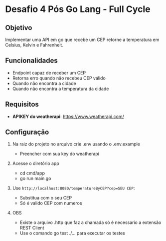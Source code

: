 # Desafio 4 Pós Go Lang - Full Cycle

## Objetivo

Implementar uma API em go que recebe um CEP retorne a temperatura em Celsius, Kelvin e Fahrenheit.

## Funcionalidades

- Endpoint capaz de receber um CEP
- Retorna erro quando não recebeu CEP válido
- Quando não encontra a cidade
- Quando não encontra a temperatura da cidade

## Requisitos

- **APIKEY do weatherapi**: https://www.weatherapi.com/

## Configuração

1. Na raiz do projeto no arquivo crie .env usando o .env.example

   - Preencher com sua key do weatherapi

2. Acesse o diretório app

   - cd cmd/app
   - go run main.go

3. Use `http://localhost:8080/temperatureByCEP?cep=SEU CEP`:

   - Substitua com o seu CEP
   - Só é valido CEP com numeros

4. OBS

   - Existe o arquivo .http que faz a chamada só é necessario a extensão REST Client
   - Use o comando go test ./... para executar os testes

